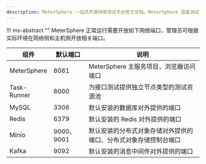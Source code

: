 ```yaml
---
description: MeterSphere 一站式开源持续测试平台官方文档。MeterSphere 涵盖测试管理、接口测试、UI 测试和性能测试等功能，全面兼容 JMeter、Selenium 等主流开源标准，有效助力开发和测试团队充分利用云弹性进行高度可 扩展的自动化测试，加速高质量的软件交付。
---
```


!!! ms-abstract ""
    MeterSphere 正常运行需要开放如下网络端口，管理员可根据实际环境在网络侧和主机侧开放相关端口。

| 组件     | 默认端口     | 说明     |
| -------- |----------| -------- |
| MeterSphere | 8081     | MeterSphere 主服务项目，浏览器访问端口 |
| Task-Runner | 8000 | 为接口测试提供独立节点类型的测试资源池 |
| MySQL | 3306     |  默认安装的数据库对外提供的端口  |
| Redis | 6379     |  默认安装的 Redis 对外提供的端口  |
| Minio | 9000、9001 |  默认安装的分布式对象存储对外提供的端口、分布式对象存储控制台端口  |
| Kafka | 9092     |  默认安装的消息中间件对外提供的端口  |
